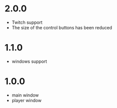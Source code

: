 # 2.0.0
- Twitch support
- The size of the control buttons has been reduced

# 1.1.0
- windows support

# 1.0.0
- main window
- player window